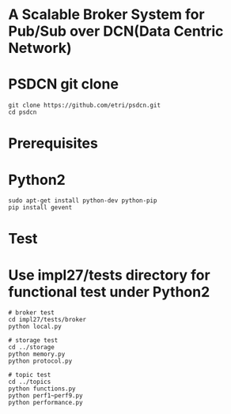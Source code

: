 A Scalable Broker System for Pub/Sub over DCN(Data Centric Network)
========================
# PSDCN git clone
    git clone https://github.com/etri/psdcn.git
    cd psdcn

Prerequisites
=============

# Python2
   
    sudo apt-get install python-dev python-pip
    pip install gevent
    
Test
=======

# Use impl27/tests directory for functional test under Python2

    # broker test
    cd impl27/tests/broker
    python local.py

    # storage test
    cd ../storage
    python memory.py
    python protocol.py
 
    # topic test
    cd ../topics
    python functions.py
    python perf1~perf9.py
    python performance.py

